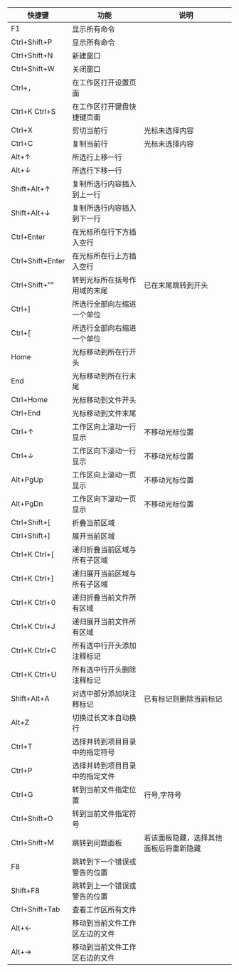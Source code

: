 |快捷键|功能|说明|
|---|---|---|
|F1|显示所有命令||
|Ctrl+Shift+P|显示所有命令||
|Ctrl+Shift+N|新建窗口||
|Ctrl+Shift+W|关闭窗口||
|Ctrl+，|在工作区打开设置页面||
|Ctrl+K Ctrl+S|在工作区打开键盘快捷键页面||
|Ctrl+X|剪切当前行|光标未选择内容|
|Ctrl+C|复制当前行|光标未选择内容|
|Alt+↑|所选行上移一行||
|Alt+↓|所选行下移一行||
|Shift+Alt+↑|复制所选行内容插入到上一行||
|Shift+Alt+↓|复制所选行内容插入到下一行||
|Ctrl+Enter|在光标所在行下方插入空行||
|Ctrl+Shift+Enter|在光标所在行上方插入空行||
|Ctrl+Shift+"\"|转到光标所在括号作用域的末尾|已在末尾跳转到开头|
|Ctrl+]|所选行全部向左缩进一个单位||
|Ctrl+[|所选行全部向右缩进一个单位||
|Home|光标移动到所在行开头||
|End|光标移动到所在行末尾||
|Ctrl+Home|光标移动到文件开头||
|Ctrl+End|光标移动到文件末尾||
|Ctrl+↑|工作区向上滚动一行显示|不移动光标位置|
|Ctrl+↓|工作区向下滚动一行显示|不移动光标位置|
|Alt+PgUp|工作区向上滚动一页显示|不移动光标位置|
|Alt+PgDn|工作区向下滚动一页显示|不移动光标位置|
|Ctrl+Shift+[|折叠当前区域||
|Ctrl+Shift+]|展开当前区域||
|Ctrl+K Ctrl+[|递归折叠当前区域与所有子区域||
|Ctrl+K Ctrl+]|递归展开当前区域与所有子区域||
|Ctrl+K Ctrl+0|递归折叠当前文件所有区域||
|Ctrl+K Ctrl+J|递归展开当前文件所有区域||
|Ctrl+K Ctrl+C|所有选中行开头添加注释标记||
|Ctrl+K Ctrl+U|所有选中行开头删除注释标记||
|Shift+Alt+A|对选中部分添加块注释标记|已有标记则删除当前标记|
|Alt+Z|切换过长文本自动换行||
|Ctrl+T|选择并转到项目目录中的指定符号||
|Ctrl+P|选择并转到项目目录中的指定文件||
|Ctrl+G|转到当前文件指定位置|行号,字符号|
|Ctrl+Shift+O|转到当前文件指定符号||
|Ctrl+Shift+M|跳转到问题面板|若该面板隐藏，选择其他面板后将重新隐藏|
|F8|跳转到下一个错误或警告的位置||
|Shift+F8|跳转到上一个错误或警告的位置||
|Ctrl+Shift+Tab|查看工作区所有文件||
|Alt+←|移动到当前文件工作区左边的文件||
|Alt+→|移动到当前文件工作区右边的文件||
